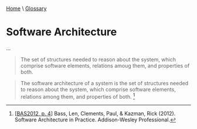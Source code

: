 [Home](../../index.html) \ [Glossary](glossary.html)

# Software Architecture

...  

> The set of structures needed to reason about the system, which comprise software elements, relations amoug them, and properties of both.

> The software architecture of a system is the set of structures needed to reason about the system, which comprise software elements, relations among them, and properties of both. [^2]

[^1]: [[CER2016, p. 272](../references/books/Designing-Software-Architecture-a-Practical-Approach.html)] Cervantes, Humberto, & Kazman, Rick (2016). Designing Software Architecture: A Practical Approach. Addison-Wesley Professional.

[^2]: [[BAS2012, p. 4](../references/books/Software-Architecture-in-Practice.html)] Bass, Len, Clements, Paul, & Kazman, Rick (2012). Software Architecture in Practice. Addison-Wesley Professional.
